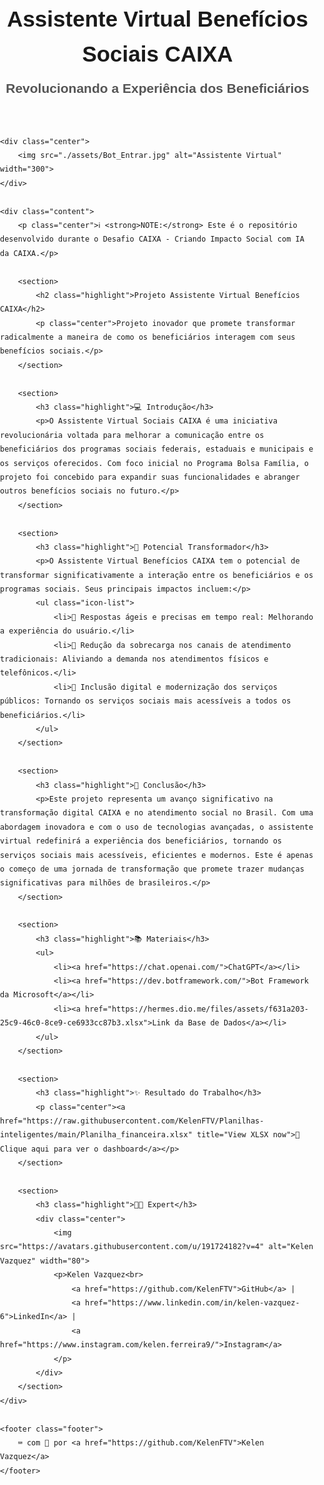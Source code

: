 <!DOCTYPE html>
<html lang="pt-BR">
<head>
    <meta charset="UTF-8">
    <meta name="viewport" content="width=device-width, initial-scale=1.0">
    <title>Assistente Virtual Benefícios Sociais CAIXA</title>
    <style>
        body {
            font-family: Arial, sans-serif;
            line-height: 1.6;
            margin: 0;
            padding: 0;
        }
        h1, h2 {
            text-align: center;
        }
        h1 {
            font-size: 2.5em;
            margin-bottom: 10px;
        }
        h2 {
            font-size: 1.5em;
            margin-top: 0;
            color: #555;
        }
        .highlight {
            font-weight: bold;
            font-size: 1.25em;
            color: #333;
            text-align: center;
        }
        .center {
            text-align: center;
        }
        .content {
            margin: 20px auto;
            max-width: 800px;
            padding: 0 15px;
        }
        .icon-list {
            list-style-type: none;
            padding: 0;
        }
        .icon-list li {
            margin: 10px 0;
        }
        .footer {
            text-align: center;
            margin-top: 40px;
            border-top: 1px solid #ccc;
            padding-top: 20px;
            font-size: 0.9em;
            color: #555;
        }
        a {
            color: #007BFF;
            text-decoration: none;
        }
        a:hover {
            text-decoration: underline;
        }
        img {
            border-radius: 50%;
        }
    </style>
</head>
<body>
    <header class="center">
        <h1>Assistente Virtual Benefícios Sociais CAIXA</h1>
        <h2>Revolucionando a Experiência dos Beneficiários</h2>
    </header>

    <div class="center">
        <img src="./assets/Bot_Entrar.jpg" alt="Assistente Virtual" width="300">
    </div>

    <div class="content">
        <p class="center">ℹ️ <strong>NOTE:</strong> Este é o repositório desenvolvido durante o Desafio CAIXA - Criando Impacto Social com IA da CAIXA.</p>

        <section>
            <h2 class="highlight">Projeto Assistente Virtual Benefícios CAIXA</h2>
            <p class="center">Projeto inovador que promete transformar radicalmente a maneira de como os beneficiários interagem com seus benefícios sociais.</p>
        </section>

        <section>
            <h3 class="highlight">💻 Introdução</h3>
            <p>O Assistente Virtual Sociais CAIXA é uma iniciativa revolucionária voltada para melhorar a comunicação entre os beneficiários dos programas sociais federais, estaduais e municipais e os serviços oferecidos. Com foco inicial no Programa Bolsa Família, o projeto foi concebido para expandir suas funcionalidades e abranger outros benefícios sociais no futuro.</p>
        </section>

        <section>
            <h3 class="highlight">🤖 Potencial Transformador</h3>
            <p>O Assistente Virtual Benefícios CAIXA tem o potencial de transformar significativamente a interação entre os beneficiários e os programas sociais. Seus principais impactos incluem:</p>
            <ul class="icon-list">
                <li>🤖 Respostas ágeis e precisas em tempo real: Melhorando a experiência do usuário.</li>
                <li>🤖 Redução da sobrecarga nos canais de atendimento tradicionais: Aliviando a demanda nos atendimentos físicos e telefônicos.</li>
                <li>🤖 Inclusão digital e modernização dos serviços públicos: Tornando os serviços sociais mais acessíveis a todos os beneficiários.</li>
            </ul>
        </section>

        <section>
            <h3 class="highlight">🚀 Conclusão</h3>
            <p>Este projeto representa um avanço significativo na transformação digital CAIXA e no atendimento social no Brasil. Com uma abordagem inovadora e com o uso de tecnologias avançadas, o assistente virtual redefinirá a experiência dos beneficiários, tornando os serviços sociais mais acessíveis, eficientes e modernos. Este é apenas o começo de uma jornada de transformação que promete trazer mudanças significativas para milhões de brasileiros.</p>
        </section>

        <section>
            <h3 class="highlight">📚 Materiais</h3>
            <ul>
                <li><a href="https://chat.openai.com/">ChatGPT</a></li>
                <li><a href="https://dev.botframework.com/">Bot Framework da Microsoft</a></li>
                <li><a href="https://hermes.dio.me/files/assets/f631a203-25c9-46c0-8ce9-ce6933cc87b3.xlsx">Link da Base de Dados</a></li>
            </ul>
        </section>

        <section>
            <h3 class="highlight">✨ Resultado do Trabalho</h3>
            <p class="center"><a href="https://raw.githubusercontent.com/KelenFTV/Planilhas-inteligentes/main/Planilha_financeira.xlsx" title="View XLSX now">📕 Clique aqui para ver o dashboard</a></p>
        </section>

        <section>
            <h3 class="highlight">👨‍💻 Expert</h3>
            <div class="center">
                <img src="https://avatars.githubusercontent.com/u/191724182?v=4" alt="Kelen Vazquez" width="80">
                <p>Kelen Vazquez<br>
                    <a href="https://github.com/KelenFTV">GitHub</a> |
                    <a href="https://www.linkedin.com/in/kelen-vazquez-6">LinkedIn</a> |
                    <a href="https://www.instagram.com/kelen.ferreira9/">Instagram</a>
                </p>
            </div>
        </section>
    </div>

    <footer class="footer">
        ⌨️ com 💜 por <a href="https://github.com/KelenFTV">Kelen Vazquez</a>
    </footer>
</body>
</html>
